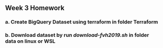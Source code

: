## Week 3 Homework
### a. Create BigQuery Dataset using terraform in folder Terraform
### b. Download dataset by run **_download-fvh2019.sh_** in folder data on linux or WSL